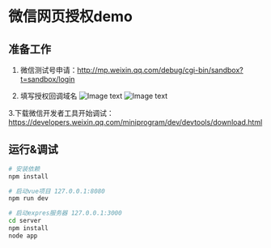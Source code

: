 # 微信网页授权demo

## 准备工作

1. 微信测试号申请：http://mp.weixin.qq.com/debug/cgi-bin/sandbox?t=sandbox/login

2. 填写授权回调域名
![Image text](https://github.com/huahua0406/vue-wechat-login/blob/master/static/img1.png)
![Image text](https://github.com/huahua0406/vue-wechat-login/blob/master/static/img2.png)

3.下载微信开发者工具开始调试：https://developers.weixin.qq.com/miniprogram/dev/devtools/download.html


## 运行&调试

``` bash
# 安装依赖
npm install

# 启动vue项目 127.0.0.1:8080
npm run dev

# 启动expres服务器 127.0.0.1:3000
cd server
npm install
node app

```
